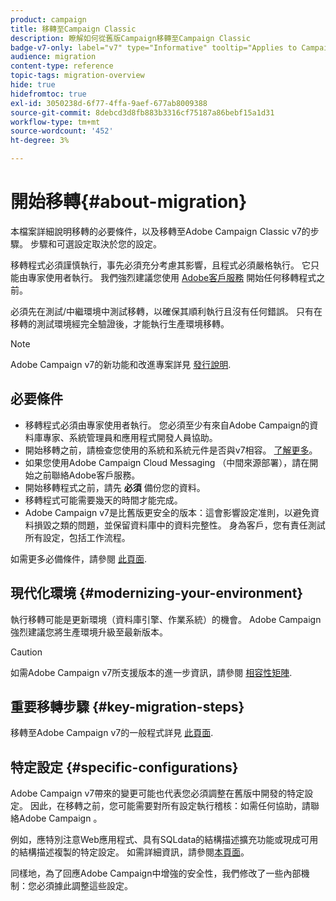 ```yaml
---
product: campaign
title: 移轉至Campaign Classic
description: 瞭解如何從舊版Campaign移轉至Campaign Classic
badge-v7-only: label="v7" type="Informative" tooltip="Applies to Campaign Classic v7 only"
audience: migration
content-type: reference
topic-tags: migration-overview
hide: true
hidefromtoc: true
exl-id: 3050238d-6f77-4ffa-9aef-677ab8009388
source-git-commit: 8debcd3d8fb883b3316cf75187a86bebf15a1d31
workflow-type: tm+mt
source-wordcount: '452'
ht-degree: 3%

---
```


# 開始移轉{#about-migration}



本檔案詳細說明移轉的必要條件，以及移轉至Adobe Campaign Classic v7的步驟。 步驟和可選設定取決於您的設定。

移轉程式必須謹慎執行，事先必須充分考慮其影響，且程式必須嚴格執行。 它只能由專家使用者執行。 我們強烈建議您使用 [Adobe客戶服務](https://helpx.adobe.com/tw/enterprise/admin-guide.html/enterprise/using/support-for-experience-cloud.ug.html) 開始任何移轉程式之前。

必須先在測試/中繼環境中測試移轉，以確保其順利執行且沒有任何錯誤。 只有在移轉的測試環境經完全驗證後，才能執行生產環境移轉。

>[!NOTE]
>
>Adobe Campaign v7的新功能和改進專案詳見 [發行說明](../../rn/using/latest-release.md).


## 必要條件

* 移轉程式必須由專家使用者執行。 您必須至少有來自Adobe Campaign的資料庫專家、系統管理員和應用程式開發人員協助。
* 開始移轉之前，請檢查您使用的系統和系統元件是否與v7相容。 [了解更多](../../rn/using/compatibility-matrix.md)。
* 如果您使用Adobe Campaign Cloud Messaging （中間來源部署），請在開始之前聯絡Adobe客戶服務。
* 開始移轉程式之前，請先 **必須** 備份您的資料。
* 移轉程式可能需要幾天的時間才能完成。
* Adobe Campaign v7是比舊版更安全的版本：這會影響設定准則，以避免資料損毀之類的問題，並保留資料庫中的資料完整性。 身為客戶，您有責任測試所有設定，包括工作流程。

如需更多必備條件，請參閱 [此頁面](../../migration/using/before-starting-migration.md).


## 現代化環境 {#modernizing-your-environment}

執行移轉可能是更新環境（資料庫引擎、作業系統）的機會。 Adobe Campaign強烈建議您將生產環境升級至最新版本。

>[!CAUTION]
>
>如需Adobe Campaign v7所支援版本的進一步資訊，請參閱 [相容性矩陣](../../rn/using/compatibility-matrix.md).

## 重要移轉步驟 {#key-migration-steps}

移轉至Adobe Campaign v7的一般程式詳見 [此頁面](../../migration/using/before-starting-migration.md).


## 特定設定 {#specific-configurations}

Adobe Campaign v7帶來的變更可能也代表您必須調整在舊版中開發的特定設定。 因此，在移轉之前，您可能需要對所有設定執行稽核：如需任何協助，請聯絡Adobe Campaign 。

例如，應特別注意Web應用程式、具有SQLdata的結構描述擴充功能或現成可用的結構描述複製的特定設定。 如需詳細資訊，請參閱[本頁面](../../migration/using/configuring-your-platform.md)。

同樣地，為了回應Adobe Campaign中增強的安全性，我們修改了一些內部機制：您必須據此調整這些設定。

